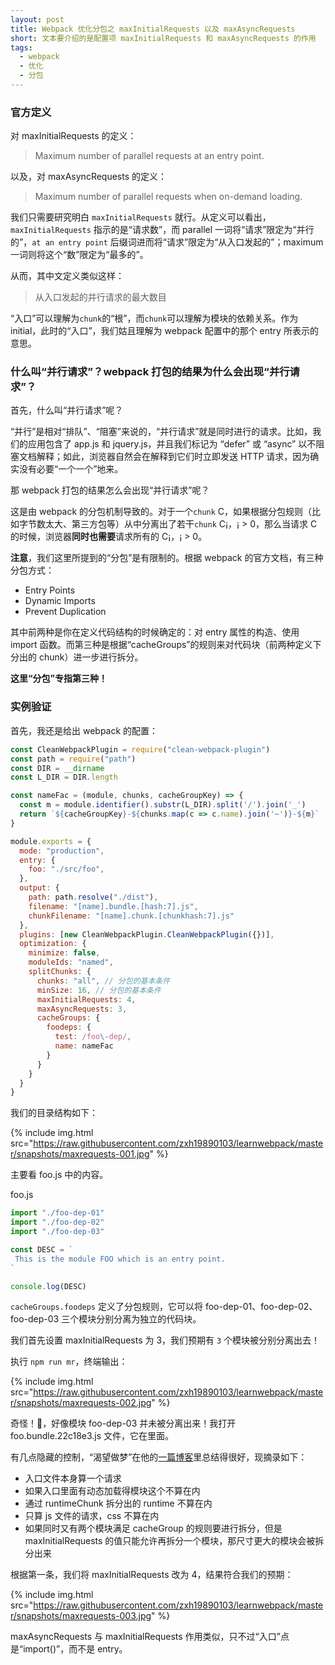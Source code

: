 ```yaml
---
layout: post
title: Webpack 优化分包之 maxInitialRequests 以及 maxAsyncRequests
short: 文本要介绍的是配置项 maxInitialRequests 和 maxAsyncRequests 的作用
tags:
  - webpack
  - 优化
  - 分包
---
```


### 官方定义

对 maxInitialRequests 的定义：

> Maximum number of parallel requests at an entry point.

以及，对 maxAsyncRequests 的定义：

> Maximum number of parallel requests when on-demand loading.

我们只需要研究明白 `maxInitialRequests` 就行。从定义可以看出，`maxInitialRequests` 指示的是“请求数”，而 parallel 一词将“请求”限定为“并行的”，`at an entry point` 后缀词进而将“请求”限定为“从入口发起的”；maximum 一词则将这个“数”限定为“最多的”。

从而，其中文定义类似这样：

> 从入口发起的并行请求的最大数目

“入口”可以理解为`chunk`的“根”，而`chunk`可以理解为模块的依赖关系。作为 initial，此时的“入口”，我们姑且理解为 webpack 配置中的那个 entry 所表示的意思。

### 什么叫“并行请求”？webpack 打包的结果为什么会出现“并行请求”？

首先，什么叫“并行请求”呢？

“并行”是相对“排队”、“阻塞”来说的，“并行请求”就是同时进行的请求。比如，我们的应用包含了 app.js 和 jquery.js，并且我们标记为 “defer” 或 “async” 以不阻塞文档解释；如此，浏览器自然会在解释到它们时立即发送 HTTP 请求，因为确实没有必要“一个一个”地来。

那 webpack 打包的结果怎么会出现“并行请求”呢？

这是由 webpack 的分包机制导致的。对于一个`chunk` C，如果根据分包规则（比如字节数太大、第三方包等）从中分离出了若干`chunk` C¡，¡ > 0，那么当请求 C 的时候，浏览器**同时也需要**请求所有的 C¡，¡ > 0。

**注意**，我们这里所提到的“分包”是有限制的。根据 webpack 的官方文档，有三种分包方式：

- Entry Points
- Dynamic Imports
- Prevent Duplication

其中前两种是你在定义代码结构的时候确定的：对 entry 属性的构造、使用 import 函数。而第三种是根据“cacheGroups”的规则来对代码块（前两种定义下分出的 chunk）进一步进行拆分。

**这里“分包”专指第三种！**

### 实例验证

首先，我还是给出 webpack 的配置：

```js
const CleanWebpackPlugin = require("clean-webpack-plugin")
const path = require("path")
const DIR = __dirname
const L_DIR = DIR.length

const nameFac = (module, chunks, cacheGroupKey) => {
  const m = module.identifier().substr(L_DIR).split('/').join('_')
  return `${cacheGroupKey}-${chunks.map(c => c.name).join('~')}-${m}`
}

module.exports = {
  mode: "production",
  entry: {
    foo: "./src/foo",
  },
  output: {
    path: path.resolve("./dist"),
    filename: "[name].bundle.[hash:7].js",
    chunkFilename: "[name].chunk.[chunkhash:7].js"
  },
  plugins: [new CleanWebpackPlugin.CleanWebpackPlugin({})],
  optimization: {
    minimize: false,
    moduleIds: "named",
    splitChunks: {
      chunks: "all", // 分包的基本条件
      minSize: 16, // 分包的基本条件
      maxInitialRequests: 4,
      maxAsyncRequests: 3,
      cacheGroups: {
        foodeps: {
          test: /foo\-dep/,
          name: nameFac
        }
      }
    }
  }
}
```

我们的目录结构如下：

{% include img.html src="https://raw.githubusercontent.com/zxh19890103/learnwebpack/master/snapshots/maxrequests-001.jpg" %}

主要看 foo.js 中的内容。

foo.js
```js
import "./foo-dep-01"
import "./foo-dep-02"
import "./foo-dep-03"

const DESC = `
 This is the module FOO which is an entry point.
`

console.log(DESC)
```

`cacheGroups.foodeps` 定义了分包规则，它可以将 foo-dep-01、foo-dep-02、foo-dep-03 三个模块分别分离为独立的代码块。

我们首先设置 maxInitialRequests 为 3，我们预期有 `3` 个模块被分别分离出去！

执行 `npm run mr`，终端输出：

{% include img.html src="https://raw.githubusercontent.com/zxh19890103/learnwebpack/master/snapshots/maxrequests-002.jpg" %}

奇怪！🤔，好像模块 foo-dep-03 并未被分离出来！我打开 foo.bundle.22c18e3.js 文件，它在里面。

有几点隐藏的控制，“渴望做梦”在他的[一篇博客](https://www.cnblogs.com/kwzm/p/10316217.html)里总结得很好，现摘录如下：

>
- 入口文件本身算一个请求
- 如果入口里面有动态加载得模块这个不算在内
- 通过 runtimeChunk 拆分出的 runtime 不算在内
- 只算 js 文件的请求，css 不算在内
- 如果同时又有两个模块满足 cacheGroup 的规则要进行拆分，但是  maxInitialRequests 的值只能允许再拆分一个模块，那尺寸更大的模块会被拆分出来

根据第一条，我们将 maxInitialRequests 改为 4，结果符合我们的预期：

{% include img.html src="https://raw.githubusercontent.com/zxh19890103/learnwebpack/master/snapshots/maxrequests-003.jpg" %}

maxAsyncRequests 与 maxInitialRequests 作用类似，只不过“入口”点是“import()”，而不是 entry。
